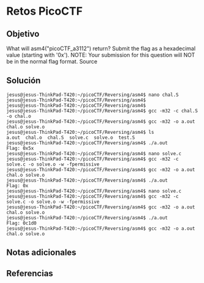 # Retos PicoCTF


## Objetivo 

What will asm4("picoCTF_a3112") return? Submit the flag as a hexadecimal value (starting with '0x'). NOTE: Your submission for this question will NOT be in the normal flag format. Source
## Solución 

```
jesus@jesus-ThinkPad-T420:~/picoCTF/Reversing/asm4$ nano chal.S 
jesus@jesus-ThinkPad-T420:~/picoCTF/Reversing/asm4$ 
jesus@jesus-ThinkPad-T420:~/picoCTF/Reversing/asm4$ 
jesus@jesus-ThinkPad-T420:~/picoCTF/Reversing/asm4$ gcc -m32 -c chal.S -o chal.o
jesus@jesus-ThinkPad-T420:~/picoCTF/Reversing/asm4$ gcc -m32 -o a.out chal.o solve.o
jesus@jesus-ThinkPad-T420:~/picoCTF/Reversing/asm4$ ls
a.out  chal.o  chal.S  solve.c  solve.o  test.S
jesus@jesus-ThinkPad-T420:~/picoCTF/Reversing/asm4$ ./a.out 
Flag: 0x5x
jesus@jesus-ThinkPad-T420:~/picoCTF/Reversing/asm4$ nano solve.c
jesus@jesus-ThinkPad-T420:~/picoCTF/Reversing/asm4$ gcc -m32 -c solve.c -o solve.o -w -fpermissive
jesus@jesus-ThinkPad-T420:~/picoCTF/Reversing/asm4$ gcc -m32 -o a.out chal.o solve.o
jesus@jesus-ThinkPad-T420:~/picoCTF/Reversing/asm4$ ./a.out 
Flag: 0x
jesus@jesus-ThinkPad-T420:~/picoCTF/Reversing/asm4$ nano solve.c
jesus@jesus-ThinkPad-T420:~/picoCTF/Reversing/asm4$ gcc -m32 -c solve.c -o solve.o -w -fpermissive
jesus@jesus-ThinkPad-T420:~/picoCTF/Reversing/asm4$ gcc -m32 -o a.out chal.o solve.o
jesus@jesus-ThinkPad-T420:~/picoCTF/Reversing/asm4$ ./a.out 
Flag: 0c1d0
jesus@jesus-ThinkPad-T420:~/picoCTF/Reversing/asm4$ gcc -m32 -o a.out chal.o solve.o

```

## Notas adicionales 

## Referencias 
